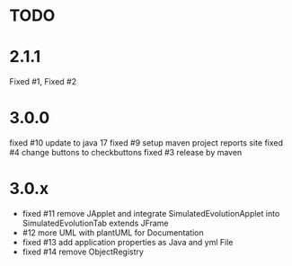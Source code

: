 # TODO

# 2.1.1
Fixed #1, Fixed #2

# 3.0.0
fixed #10 update to java 17
fixed #9 setup maven project reports site
fixed #4 change buttons to checkbuttons
fixed #3 release by maven 

# 3.0.x
* fixed #11 remove JApplet and integrate SimulatedEvolutionApplet into SimulatedEvolutionTab extends JFrame
* #12 more UML with plantUML for Documentation
* fixed #13 add application properties as Java and yml File
* fixed #14 remove ObjectRegistry
